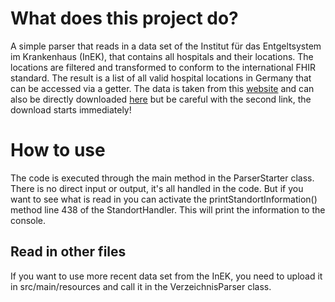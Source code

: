 # What does this project do?
A simple parser that reads in a data set of the Institut für das Entgeltsystem im Krankenhaus (InEK), that contains all hospitals and their locations. The locations are filtered and transformed to conform to the international FHIR standard. The result is a list of all valid hospital locations in Germany that can be accessed via a getter.
The data is taken from this [website](https://krankenhausstandorte.de//login?) and can also be directly downloaded [here](https://krankenhausstandorte.de/xml/latest) but be careful with the second link, the download starts immediately!

# How to use
The code is executed through the main method in the ParserStarter class. There is no direct input or output, it's all handled in the code. But if you want to see what is read in you can activate the printStandortInformation() method line 438 of the StandortHandler. This will print the information to the console.

## Read in other files
If you want to use more recent data set from the InEK, you need to upload it in src/main/resources and call it in the VerzeichnisParser class.


